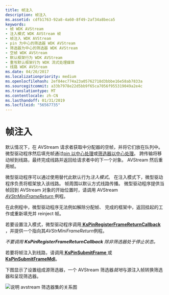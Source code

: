 ```yaml
---
title: 帧注入
description: 帧注入
ms.assetid: cdfb1763-92a8-4a60-8f49-2af34a8beca5
keywords:
- 帧 WDK AVStream
- 注入模式 WDK AVStream 帧
- 帧注入 WDK AVStream
- pin 为中心的筛选器 WDK AVStream
- 筛选器为中心的筛选器 WDK AVStream
- 空帧 WDK AVStream
- 默认框架行为 WDK AVStream
- 重写默认框架行为 WDK 流式处理媒体
- 线路 WDK AVStream
ms.date: 04/20/2017
ms.localizationpriority: medium
ms.openlocfilehash: 2ef84ec774a23a05762718d3bbbe16e58ab7833a
ms.sourcegitcommit: a33b7978e22d5bb9f65ca7056f955319049a2e4c
ms.translationtype: MT
ms.contentlocale: zh-CN
ms.lasthandoff: 01/31/2019
ms.locfileid: "56567735"
---
```

# <a name="frame-injection"></a>帧注入





默认情况下，在 AVStream 请求者获取中分配器的空帧，并将它们放在队列中。 微型驱动程序然后填充帧通过[pin 以中心处理](pin-centric-processing.md)或[筛选器以中心处理](filter-centric-processing.md)。 跨传输将移动帧到线路，最终完成线路并返回给请求者中的下一个对象。 AVStream 然后重用帧。

微型驱动程序可以通过使用替代此默认行为*注入模式*。 在注入模式下，微型驱动程序负责将框架放入该线路。 帧周围以默认方式线路传播。 微型驱动程序提供当帧回到 AVStream 对象的开始位置时，请调用 AVStream [ *AVStrMiniFrameReturn* ](https://msdn.microsoft.com/library/windows/hardware/ff556320)例程。

在此例程中，微型驱动程序无法例如解除分配帧、 完成的框架中，返回挂起的工作或重新填充并 reinject 帧。

若要设置注入模式，微型驱动程序调用[ **KsPinRegisterFrameReturnCallback** ](https://msdn.microsoft.com/library/windows/hardware/ff563522) ，并提供一个指向其*AVStrMiniFrameReturn*例程。

*不要调用* ***KsPinRegisterFrameReturnCallback*** *除非筛选器处于停止状态。*

若要将帧注入到线路，请调用[ **KsPinSubmitFrame** ](https://msdn.microsoft.com/library/windows/hardware/ff563529)或[ **KsPinSubmitFrameMdl**](https://msdn.microsoft.com/library/windows/hardware/ff563530)。

下图显示了设置组成源筛选器，一个 AVStream 筛选器*就地*与源注入帧转换筛选器和呈现筛选器。

![说明 avstream 筛选器集的关系图](images/inject1.png)

 

 




